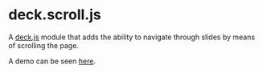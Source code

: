deck.scroll.js
==============

A [deck.js](http://imakewebthings.com/deck.js/) module that adds the ability to navigate through slides by means of scrolling the page.

A demo can be seen [here](http://carpeliam.github.com/deck.scroll.js/).
